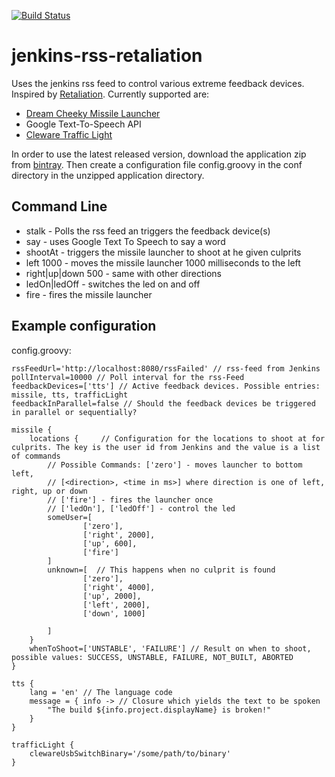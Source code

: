 [![Build Status](https://buildhive.cloudbees.com/job/jenkinsci/job/rss-retaliation/badge/icon)](https://buildhive.cloudbees.com/job/jenkinsci/job/rss-retaliation/)

jenkins-rss-retaliation
=======================

Uses the jenkins rss feed to control various extreme feedback devices. Inspired by [Retaliation](https://github.com/codedance/Retaliation).
Currently supported are:

* [Dream Cheeky Missile Launcher](http://www.dreamcheeky.com/thunder-missile-launcher)
* Google Text-To-Speech API
* [Cleware Traffic Light](http://www.cleware-shop.de/epages/63698188.sf/de_DE/?ObjectPath=/Shops/63698188/Products/41/SubProducts/41-1)

In order to use the latest released version, download the application zip from [bintray](https://bintray.com/wolfs/maven/jenkins-rss-retaliation). Then create a
configuration file config.groovy in the conf directory in the unzipped application directory.

Command Line
------------

* stalk - Polls the rss feed an triggers the feedback device(s)
* say <text> - uses Google Text To Speech to say a word
* shootAt <userId> - triggers the missile launcher to shoot at he given culprits
* left 1000 - moves the missile launcher 1000 milliseconds to the left
* right|up|down 500 - same with other directions
* ledOn|ledOff - switches the led on and off
* fire - fires the missile launcher

Example configuration
---------------------

config.groovy:

    rssFeedUrl='http://localhost:8080/rssFailed' // rss-feed from Jenkins
    pollInterval=10000 // Poll interval for the rss-Feed
    feedbackDevices=['tts'] // Active feedback devices. Possible entries: missile, tts, trafficLight
    feedbackInParallel=false // Should the feedback devices be triggered in parallel or sequentially?

    missile {
        locations {     // Configuration for the locations to shoot at for culprits. The key is the user id from Jenkins and the value is a list of commands
            // Possible Commands: ['zero'] - moves launcher to bottom left,
            // [<direction>, <time in ms>] where direction is one of left, right, up or down
            // ['fire'] - fires the launcher once
            // ['ledOn'], ['ledOff'] - control the led
            someUser=[
                    ['zero'],
                    ['right', 2000],
                    ['up', 600],
                    ['fire']
            ]
            unknown=[  // This happens when no culprit is found
                    ['zero'],
                    ['right', 4000],
                    ['up', 2000],
                    ['left', 2000],
                    ['down', 1000]

            ]
        }
        whenToShoot=['UNSTABLE', 'FAILURE'] // Result on when to shoot, possible values: SUCCESS, UNSTABLE, FAILURE, NOT_BUILT, ABORTED
    }

    tts {
        lang = 'en' // The language code
        message = { info -> // Closure which yields the text to be spoken
            "The build ${info.project.displayName} is broken!"
        }
    }

    trafficLight {
        clewareUsbSwitchBinary='/some/path/to/binary'
    }

